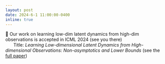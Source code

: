 ```yaml
---
layout: post
date: 2024-6-1 11:00:00-0400
inline: true
---
```



📝 Our work on learning low-dim latent dynamics from high-dim observations is accepted in ICML 2024 (see you there) <br>
&emsp;&ensp; Title: <i>Learning Low-dimensional Latent Dynamics from High-dimensional Observations: Non-asymptotics and Lower Bounds</i> (see the <a href='https://arxiv.org/pdf/2405.06089'>full paper</a>) 
